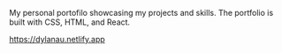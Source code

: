 My personal portofilo showcasing my projects and skills. The portfolio is built with CSS, HTML, and React.

https://dylanau.netlify.app

